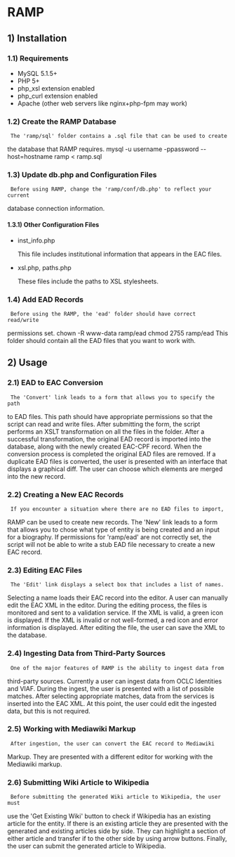 RAMP 
===================

## 1) Installation

### 1.1) Requirements

  * MySQL 5.1.5+ 
  * PHP 5+ 
  * php_xsl extension enabled 
  * php_curl extension enabled 
  * Apache (other web servers like nginx+php-fpm may work) 


### 1.2) Create the RAMP Database
     The 'ramp/sql' folder contains a .sql file that can be used to create
   the database that RAMP requires. 
    mysql -u username -ppassword --host=hostname ramp < ramp.sql

### 1.3) Update db.php and Configuration Files
     Before using RAMP, change the 'ramp/conf/db.php' to reflect your current
   database connection information. 

#### 1.3.1) Other Configuration Files

  * inst_info.php

    This file includes institutional information that appears in the EAC
  files.

  * xsl.php, paths.php

    These files include the paths to XSL stylesheets.

### 1.4) Add EAD Records
     Before using the RAMP, the 'ead' folder should have correct read/write
   permissions set.
    chown -R www-data ramp/ead
    chmod 2755 ramp/ead
     This folder should contain all the EAD files that you want to work with.

## 2) Usage

### 2.1) EAD to EAC Conversion
     The 'Convert' link leads to a form that allows you to specify the path
   to EAD files. This path should have appropriate permissions so that the
   script can read and write files.
     After submitting the form, the script performs an XSLT transformation on
   all the files in the folder. After a successful transformation, the
   original EAD record is imported into the 
     database, along with the newly created EAC-CPF record. When the
   conversion process is completed the original EAD files are removed. 
     If a duplicate EAD files is converted, the user is presented with an
   interface that displays a graphical diff. The user can choose which
   elements are merged into the new record.

### 2.2) Creating a New EAC Records
     If you encounter a situation where there are no EAD files to import,
   RAMP can be used to create new records. The 'New' link leads to a form that
   allows you to chose what type of entity 
     is being created and an input for a biography. 
     If permissions for 'ramp/ead' are not correctly set, the script will not
   be able to write a stub EAD file necessary to create a 
     new EAC record. 

### 2.3) Editing EAC Files
     The 'Edit' link displays a select box that includes a list of names.
   Selecting a name loads their EAC record into the editor. A user can
   manually edit the EAC XML in the editor. 
     During the editing process, the files is monitored and sent to a
   validation service. If the XML is valid, a green icon is displayed. If the
   XML is invalid or not well-formed, a red icon 
     and error information is displayed. 
     After editing the file, the user can save the XML to the database.

### 2.4) Ingesting Data from Third-Party Sources
     One of the major features of RAMP is the ability to ingest data from
   third-party sources. Currently a user can ingest data from OCLC Identities
   and VIAF. During the ingest, 
     the user is presented with a list of possible matches. After selecting
   appropriate matches, data from the services is inserted into the EAC XML.
   At this point, the user could
     edit the ingested data, but this is not required. 

### 2.5) Working with Mediawiki Markup
     After ingestion, the user can convert the EAC record to Mediawiki
   Markup. They are presented with a different editor for working with the
   Mediawiki markup. 

### 2.6) Submitting Wiki Article to Wikipedia
     Before submitting the generated Wiki article to Wikipedia, the user must
   use the 'Get Existing Wiki' button to check if Wikipedia has an existing
   article for the entity. If there 
     is an existing article they are presented with the generated and
   existing articles side by side. They can highlight a section of either
   article and transfer if to the other side
     by using arrow buttons. 
     Finally, the user can submit the generated article to Wikipedia. 
